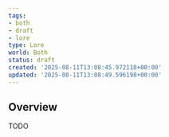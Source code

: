 ```yaml
---
tags:
- both
- draft
- lore
type: Lore
world: Both
status: draft
created: '2025-08-11T13:08:45.972118+00:00'
updated: '2025-08-11T13:08:49.596198+00:00'
---
```



## Overview

TODO
